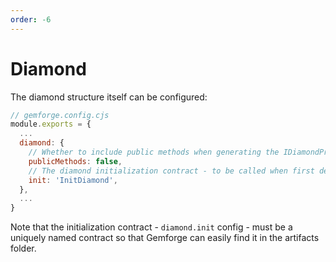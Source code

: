 ```yaml
---
order: -6
---
```


# Diamond

The diamond structure itself can be configured:

```js
// gemforge.config.cjs
module.exports = {
  ...
  diamond: {
    // Whether to include public methods when generating the IDiamondProxy interface. Default is to only include external methods.
    publicMethods: false,
    // The diamond initialization contract - to be called when first deploying the diamond.
    init: 'InitDiamond',
  },
  ...
}
```

Note that the initialization contract - `diamond.init` config - must be a uniquely named contract so that Gemforge can easily find it in the artifacts folder.
